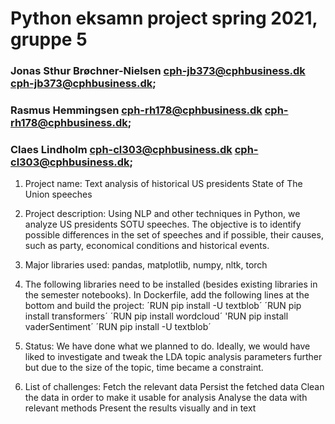 # Python eksamn project spring 2021, gruppe 5
### Jonas Sthur Brøchner-Nielsen cph-jb373@cphbusiness.dk <cph-jb373@cphbusiness.dk>;
### Rasmus Hemmingsen cph-rh178@cphbusiness.dk <cph-rh178@cphbusiness.dk>;
### Claes Lindholm cph-cl303@cphbusiness.dk <cph-cl303@cphbusiness.dk>;

1. Project name: Text analysis of historical US presidents State of The Union speeches

2. Project description: Using NLP and other techniques in Python, we analyze US presidents SOTU speeches. The objective is to identify possible differences in the set of speeches and if possible, their causes, such as party, economical conditions and historical events.

3. Major libraries used: pandas, matplotlib, numpy, nltk, torch

4. The following libraries need to be installed (besides existing libraries in the semester notebooks). In Dockerfile, add the following lines at the bottom and build the project:
   ´RUN pip install -U textblob´
   ´RUN pip install transformers´
   ´RUN pip install wordcloud´
   'RUN pip install vaderSentiment´
   ´RUN pip install -U textblob´
   
5. Status: We have done what we planned to do. Ideally, we would have liked to investigate and tweak the LDA topic analysis parameters further but due to the size of the topic, time became a constraint.

6. List of challenges:
Fetch the relevant data
Persist the fetched data
Clean the data in order to make it usable for analysis
Analyse the data with relevant methods
Present the results visually and in text

